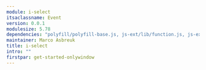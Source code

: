 ```yaml
---
module: i-select
itsaclassname: Event
version: 0.0.1
modulesize: 5.78
dependencies: "polyfill/polyfill-base.js, js-ext/lib/function.js, js-ext/lib/object.js, utils, event"
maintainer: Marco Asbreuk
title: i-select
intro: ""
firstpar: get-started-onlywindow
---
```

